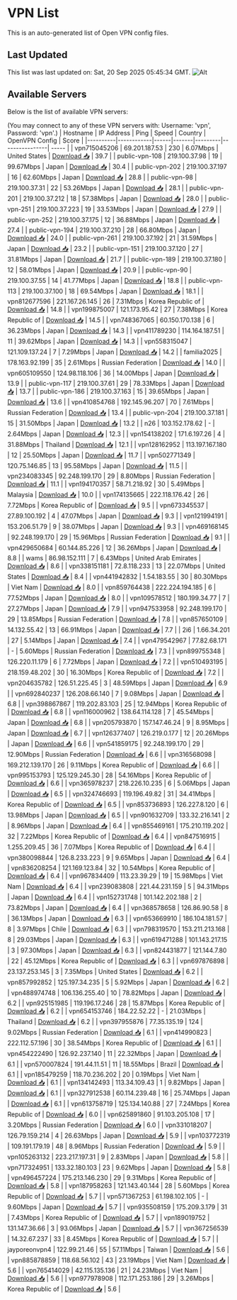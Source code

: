 # VPN List

This is an auto-generated list of Open VPN config files.

## Last Updated

This list was last updated on: Sat, 20 Sep 2025 05:45:34 GMT.
![Alt](https://repobeats.axiom.co/api/embed/186b98318ef1479477931607c1ad7d823f12451f.svg "Repobeats analytics image")

## Available Servers

Below is the list of available VPN servers:

(You may connect to any of these VPN servers with: Username: 'vpn', Password: 'vpn'.)
| Hostname | IP Address | Ping | Speed | Country | OpenVPN Config | Score |
|----------|------------|------|-------|---------|----------------| ----- |
| vpn715045206 | 69.201.187.53 | 230 | 6.07Mbps | United States | [Download 📥](./configs/server_0_US.ovpn) | 39.7 |
| public-vpn-108 | 219.100.37.98 | 19 | 99.67Mbps | Japan | [Download 📥](./configs/server_1_JP.ovpn) | 30.4 |
| public-vpn-202 | 219.100.37.197 | 16 | 62.60Mbps | Japan | [Download 📥](./configs/server_2_JP.ovpn) | 28.8 |
| public-vpn-98 | 219.100.37.31 | 22 | 53.26Mbps | Japan | [Download 📥](./configs/server_3_JP.ovpn) | 28.1 |
| public-vpn-201 | 219.100.37.212 | 18 | 57.38Mbps | Japan | [Download 📥](./configs/server_4_JP.ovpn) | 28.0 |
| public-vpn-251 | 219.100.37.223 | 19 | 33.53Mbps | Japan | [Download 📥](./configs/server_5_JP.ovpn) | 27.9 |
| public-vpn-252 | 219.100.37.175 | 12 | 36.88Mbps | Japan | [Download 📥](./configs/server_6_JP.ovpn) | 27.4 |
| public-vpn-194 | 219.100.37.210 | 28 | 66.80Mbps | Japan | [Download 📥](./configs/server_7_JP.ovpn) | 24.0 |
| public-vpn-261 | 219.100.37.192 | 21 | 31.59Mbps | Japan | [Download 📥](./configs/server_8_JP.ovpn) | 23.2 |
| public-vpn-151 | 219.100.37.120 | 27 | 31.81Mbps | Japan | [Download 📥](./configs/server_9_JP.ovpn) | 21.7 |
| public-vpn-189 | 219.100.37.180 | 12 | 58.01Mbps | Japan | [Download 📥](./configs/server_10_JP.ovpn) | 20.9 |
| public-vpn-90 | 219.100.37.55 | 14 | 41.77Mbps | Japan | [Download 📥](./configs/server_11_JP.ovpn) | 18.8 |
| public-vpn-113 | 219.100.37.100 | 18 | 69.54Mbps | Japan | [Download 📥](./configs/server_12_JP.ovpn) | 18.1 |
| vpn812677596 | 221.167.26.145 | 26 | 7.31Mbps | Korea Republic of | [Download 📥](./configs/server_13_KR.ovpn) | 14.8 |
| vpn199875007 | 121.173.95.42 | 27 | 7.38Mbps | Korea Republic of | [Download 📥](./configs/server_14_KR.ovpn) | 14.5 |
| vpn748367065 | 60.150.170.138 | 6 | 36.23Mbps | Japan | [Download 📥](./configs/server_15_JP.ovpn) | 14.3 |
| vpn411789230 | 114.164.187.51 | 11 | 39.62Mbps | Japan | [Download 📥](./configs/server_16_JP.ovpn) | 14.3 |
| vpn558315047 | 121.109.137.24 | 7 | 7.29Mbps | Japan | [Download 📥](./configs/server_17_JP.ovpn) | 14.2 |
| familia2025 | 178.163.92.199 | 35 | 2.61Mbps | Russian Federation | [Download 📥](./configs/server_18_RU.ovpn) | 14.0 |
| vpn605109550 | 124.98.118.106 | 36 | 14.00Mbps | Japan | [Download 📥](./configs/server_19_JP.ovpn) | 13.9 |
| public-vpn-117 | 219.100.37.61 | 29 | 78.33Mbps | Japan | [Download 📥](./configs/server_20_JP.ovpn) | 13.7 |
| public-vpn-186 | 219.100.37.163 | 15 | 39.65Mbps | Japan | [Download 📥](./configs/server_21_JP.ovpn) | 13.6 |
| vpn410854768 | 192.145.96.207 | 70 | 7.61Mbps | Russian Federation | [Download 📥](./configs/server_22_RU.ovpn) | 13.4 |
| public-vpn-204 | 219.100.37.181 | 15 | 31.50Mbps | Japan | [Download 📥](./configs/server_23_JP.ovpn) | 13.2 |
| n26 | 103.152.178.62 | - | 2.64Mbps | Japan | [Download 📥](./configs/server_24_JP.ovpn) | 12.3 |
| vpn154138202 | 171.6.197.26 | 4 | 31.88Mbps | Thailand | [Download 📥](./configs/server_25_TH.ovpn) | 12.1 |
| vpn128162952 | 113.197.167.180 | 12 | 25.50Mbps | Japan | [Download 📥](./configs/server_26_JP.ovpn) | 11.7 |
| vpn502771349 | 120.75.146.85 | 13 | 95.58Mbps | Japan | [Download 📥](./configs/server_27_JP.ovpn) | 11.5 |
| vpn234083345 | 92.248.199.170 | 29 | 8.80Mbps | Russian Federation | [Download 📥](./configs/server_28_RU.ovpn) | 11.1 |
| vpn194170357 | 58.71.218.92 | 30 | 5.49Mbps | Malaysia | [Download 📥](./configs/server_29_MY.ovpn) | 10.0 |
| vpn174135665 | 222.118.176.42 | 26 | 7.72Mbps | Korea Republic of | [Download 📥](./configs/server_30_KR.ovpn) | 9.5 |
| vpn673345537 | 27.89.100.192 | 4 | 47.07Mbps | Japan | [Download 📥](./configs/server_31_JP.ovpn) | 9.3 |
| vpn121994191 | 153.206.51.79 | 9 | 38.07Mbps | Japan | [Download 📥](./configs/server_32_JP.ovpn) | 9.3 |
| vpn469168145 | 92.248.199.170 | 29 | 15.96Mbps | Russian Federation | [Download 📥](./configs/server_33_RU.ovpn) | 9.1 |
| vpn429650684 | 60.144.85.226 | 12 | 36.26Mbps | Japan | [Download 📥](./configs/server_34_JP.ovpn) | 8.8 |
| wams | 86.98.152.111 | 7 | 6.43Mbps | United Arab Emirates | [Download 📥](./configs/server_35_AE.ovpn) | 8.6 |
| vpn338151181 | 72.8.118.233 | 13 | 22.07Mbps | United States | [Download 📥](./configs/server_36_US.ovpn) | 8.4 |
| vpn441942832 | 1.54.183.55 | 30 | 80.30Mbps | Viet Nam | [Download 📥](./configs/server_37_VN.ovpn) | 8.0 |
| vpn859764438 | 222.224.194.185 | 6 | 77.52Mbps | Japan | [Download 📥](./configs/server_38_JP.ovpn) | 8.0 |
| vpn109578512 | 180.199.34.77 | 7 | 27.27Mbps | Japan | [Download 📥](./configs/server_39_JP.ovpn) | 7.9 |
| vpn947533958 | 92.248.199.170 | 29 | 13.85Mbps | Russian Federation | [Download 📥](./configs/server_40_RU.ovpn) | 7.8 |
| vpn857650109 | 14.132.55.42 | 13 | 66.91Mbps | Japan | [Download 📥](./configs/server_41_JP.ovpn) | 7.7 |
| 2i6 | 1.66.34.201 | 27 | 5.14Mbps | Japan | [Download 📥](./configs/server_42_JP.ovpn) | 7.4 |
| vpn479542967 | 77.82.68.171 | - | 5.60Mbps | Russian Federation | [Download 📥](./configs/server_43_RU.ovpn) | 7.3 |
| vpn899755348 | 126.220.11.179 | 6 | 7.72Mbps | Japan | [Download 📥](./configs/server_44_JP.ovpn) | 7.2 |
| vpn510493195 | 218.159.48.202 | 30 | 16.30Mbps | Korea Republic of | [Download 📥](./configs/server_45_KR.ovpn) | 7.2 |
| vpn204635782 | 126.51.225.45 | 3 | 48.59Mbps | Japan | [Download 📥](./configs/server_46_JP.ovpn) | 6.9 |
| vpn692840237 | 126.208.66.140 | 7 | 9.08Mbps | Japan | [Download 📥](./configs/server_47_JP.ovpn) | 6.8 |
| vpn398867867 | 119.202.83.103 | 25 | 12.94Mbps | Korea Republic of | [Download 📥](./configs/server_48_KR.ovpn) | 6.8 |
| vpn116000962 | 138.64.114.128 | 7 | 45.54Mbps | Japan | [Download 📥](./configs/server_49_JP.ovpn) | 6.8 |
| vpn205793870 | 157.147.46.24 | 9 | 8.95Mbps | Japan | [Download 📥](./configs/server_50_JP.ovpn) | 6.7 |
| vpn126377407 | 126.219.0.177 | 12 | 20.26Mbps | Japan | [Download 📥](./configs/server_51_JP.ovpn) | 6.6 |
| vpn541859175 | 92.248.199.170 | 29 | 12.90Mbps | Russian Federation | [Download 📥](./configs/server_52_RU.ovpn) | 6.6 |
| vpn316568098 | 169.212.139.170 | 26 | 9.11Mbps | Korea Republic of | [Download 📥](./configs/server_53_KR.ovpn) | 6.6 |
| vpn995153793 | 125.129.245.30 | 28 | 54.16Mbps | Korea Republic of | [Download 📥](./configs/server_54_KR.ovpn) | 6.6 |
| vpn365978237 | 218.226.10.235 | 6 | 5.06Mbps | Japan | [Download 📥](./configs/server_55_JP.ovpn) | 6.5 |
| vpn324746693 | 119.196.49.82 | 31 | 34.41Mbps | Korea Republic of | [Download 📥](./configs/server_56_KR.ovpn) | 6.5 |
| vpn853736893 | 126.227.8.120 | 6 | 13.98Mbps | Japan | [Download 📥](./configs/server_57_JP.ovpn) | 6.5 |
| vpn901632709 | 133.32.216.141 | 2 | 8.96Mbps | Japan | [Download 📥](./configs/server_58_JP.ovpn) | 6.4 |
| vpn855469161 | 175.210.119.202 | 32 | 7.22Mbps | Korea Republic of | [Download 📥](./configs/server_59_KR.ovpn) | 6.4 |
| vpn847516915 | 1.255.209.45 | 36 | 7.07Mbps | Korea Republic of | [Download 📥](./configs/server_60_KR.ovpn) | 6.4 |
| vpn380098844 | 126.8.233.223 | 9 | 9.65Mbps | Japan | [Download 📥](./configs/server_61_JP.ovpn) | 6.4 |
| vpn836208254 | 121.169.123.84 | 32 | 10.54Mbps | Korea Republic of | [Download 📥](./configs/server_62_KR.ovpn) | 6.4 |
| vpn967834409 | 113.23.39.29 | 19 | 15.98Mbps | Viet Nam | [Download 📥](./configs/server_63_VN.ovpn) | 6.4 |
| vpn239083808 | 221.44.231.159 | 5 | 94.31Mbps | Japan | [Download 📥](./configs/server_64_JP.ovpn) | 6.4 |
| vpn152731748 | 101.142.202.188 | 2 | 73.82Mbps | Japan | [Download 📥](./configs/server_65_JP.ovpn) | 6.4 |
| vpn368578658 | 126.86.90.58 | 8 | 36.13Mbps | Japan | [Download 📥](./configs/server_66_JP.ovpn) | 6.3 |
| vpn653669910 | 186.104.181.57 | 8 | 3.97Mbps | Chile | [Download 📥](./configs/server_67_CL.ovpn) | 6.3 |
| vpn798319570 | 153.211.213.168 | 8 | 29.03Mbps | Japan | [Download 📥](./configs/server_68_JP.ovpn) | 6.3 |
| vpn619471288 | 101.143.217.15 | 3 | 97.30Mbps | Japan | [Download 📥](./configs/server_69_JP.ovpn) | 6.3 |
| vpn824431877 | 121.144.7.80 | 22 | 45.12Mbps | Korea Republic of | [Download 📥](./configs/server_70_KR.ovpn) | 6.3 |
| vpn697876898 | 23.137.253.145 | 3 | 7.35Mbps | United States | [Download 📥](./configs/server_71_US.ovpn) | 6.2 |
| vpn857992852 | 125.197.34.235 | 5 | 5.92Mbps | Japan | [Download 📥](./configs/server_72_JP.ovpn) | 6.2 |
| vpn488974748 | 106.136.255.40 | 10 | 78.82Mbps | Japan | [Download 📥](./configs/server_73_JP.ovpn) | 6.2 |
| vpn925151985 | 119.196.17.246 | 28 | 15.87Mbps | Korea Republic of | [Download 📥](./configs/server_74_KR.ovpn) | 6.2 |
| vpn654153746 | 184.22.52.22 | - | 21.03Mbps | Thailand | [Download 📥](./configs/server_75_TH.ovpn) | 6.2 |
| vpn397955876 | 77.35.135.19 | 124 | 9.02Mbps | Russian Federation | [Download 📥](./configs/server_76_RU.ovpn) | 6.1 |
| vpn414990823 | 222.112.57.196 | 30 | 38.54Mbps | Korea Republic of | [Download 📥](./configs/server_77_KR.ovpn) | 6.1 |
| vpn454222490 | 126.92.237.140 | 11 | 22.32Mbps | Japan | [Download 📥](./configs/server_78_JP.ovpn) | 6.1 |
| vpn570007824 | 191.44.11.51 | 11 | 18.55Mbps | Brazil | [Download 📥](./configs/server_79_BR.ovpn) | 6.1 |
| vpn185479259 | 118.70.236.202 | 20 | 0.19Mbps | Viet Nam | [Download 📥](./configs/server_80_VN.ovpn) | 6.1 |
| vpn134142493 | 113.34.109.43 | 1 | 9.82Mbps | Japan | [Download 📥](./configs/server_81_JP.ovpn) | 6.1 |
| vpn327912538 | 60.114.239.48 | 16 | 25.74Mbps | Japan | [Download 📥](./configs/server_82_JP.ovpn) | 6.1 |
| vpn613758719 | 125.134.140.88 | 27 | 7.24Mbps | Korea Republic of | [Download 📥](./configs/server_83_KR.ovpn) | 6.0 |
| vpn625891860 | 91.103.205.108 | 17 | 3.20Mbps | Russian Federation | [Download 📥](./configs/server_84_RU.ovpn) | 6.0 |
| vpn331018207 | 126.79.159.214 | 4 | 26.63Mbps | Japan | [Download 📥](./configs/server_85_JP.ovpn) | 5.9 |
| vpn103772319 | 109.191.179.19 | 48 | 8.96Mbps | Russian Federation | [Download 📥](./configs/server_86_RU.ovpn) | 5.9 |
| vpn105263132 | 223.217.197.31 | 9 | 2.83Mbps | Japan | [Download 📥](./configs/server_87_JP.ovpn) | 5.8 |
| vpn717324951 | 133.32.180.103 | 23 | 9.62Mbps | Japan | [Download 📥](./configs/server_88_JP.ovpn) | 5.8 |
| vpn496457224 | 175.213.146.230 | 29 | 9.31Mbps | Korea Republic of | [Download 📥](./configs/server_89_KR.ovpn) | 5.8 |
| vpn187958263 | 121.143.40.144 | 28 | 5.60Mbps | Korea Republic of | [Download 📥](./configs/server_90_KR.ovpn) | 5.7 |
| vpn571367253 | 61.198.102.105 | - | 9.60Mbps | Japan | [Download 📥](./configs/server_91_JP.ovpn) | 5.7 |
| vpn935508159 | 175.209.3.179 | 31 | 7.43Mbps | Korea Republic of | [Download 📥](./configs/server_92_KR.ovpn) | 5.7 |
| vpn189019752 | 131.147.36.66 | 3 | 93.06Mbps | Japan | [Download 📥](./configs/server_93_JP.ovpn) | 5.7 |
| vpn367256539 | 14.32.67.237 | 33 | 8.45Mbps | Korea Republic of | [Download 📥](./configs/server_94_KR.ovpn) | 5.7 |
| jayporeonvpn4 | 122.99.21.46 | 55 | 57.11Mbps | Taiwan | [Download 📥](./configs/server_95_TW.ovpn) | 5.6 |
| vpn885878859 | 118.68.56.102 | 43 | 23.19Mbps | Viet Nam | [Download 📥](./configs/server_96_VN.ovpn) | 5.6 |
| vpn765414029 | 42.115.135.136 | 21 | 24.23Mbps | Viet Nam | [Download 📥](./configs/server_97_VN.ovpn) | 5.6 |
| vpn977978908 | 112.171.253.186 | 29 | 3.26Mbps | Korea Republic of | [Download 📥](./configs/server_98_KR.ovpn) | 5.6 |
